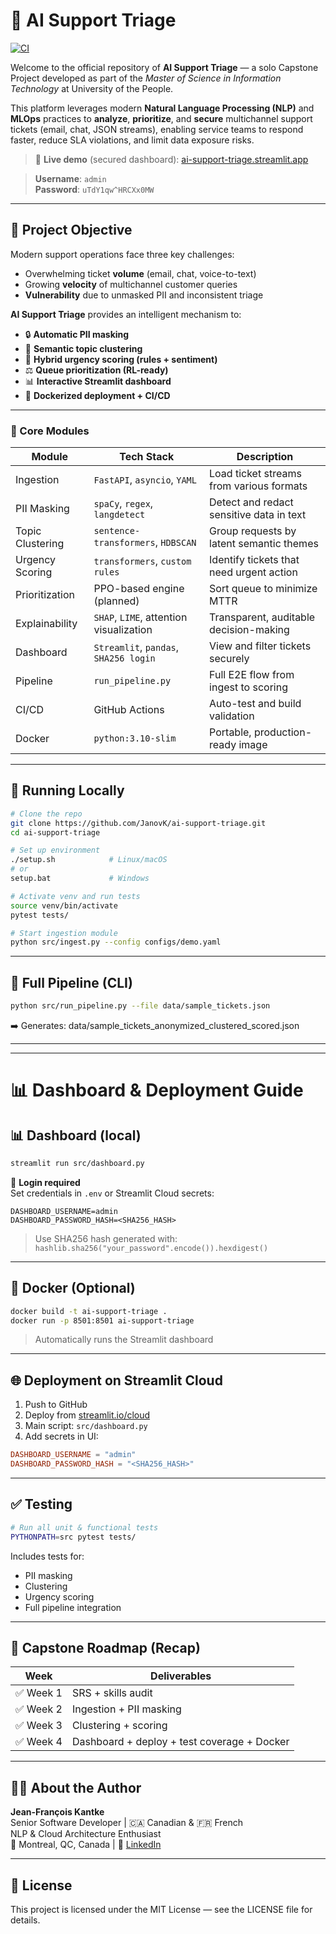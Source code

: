 # 🧠 AI Support Triage
[![CI](https://github.com/JanovK/ai-support-triage/actions/workflows/ci.yml/badge.svg)](https://github.com/JanovK/ai-support-triage/actions/workflows/ci.yml)

Welcome to the official repository of **AI Support Triage** — a solo Capstone Project developed as part of the *Master of Science in Information Technology* at University of the People.

This platform leverages modern **Natural Language Processing (NLP)** and **MLOps** practices to **analyze**, **prioritize**, and **secure** multichannel support tickets (email, chat, JSON streams), enabling service teams to respond faster, reduce SLA violations, and limit data exposure risks.

> 🔗 **Live demo** (secured dashboard): [ai-support-triage.streamlit.app](https://ai-support-triage.streamlit.app)

> **Username**: `admin`  
> **Password**: `uTdY1qw^HRCXx0MW`

---

## 🚀 Project Objective

Modern support operations face three key challenges:
- Overwhelming ticket **volume** (email, chat, voice-to-text)
- Growing **velocity** of multichannel customer queries
- **Vulnerability** due to unmasked PII and inconsistent triage

**AI Support Triage** provides an intelligent mechanism to:
- 🔒 **Automatic PII masking**
- 🧠 **Semantic topic clustering**
- 🚨 **Hybrid urgency scoring (rules + sentiment)**
- ⚖️ **Queue prioritization (RL-ready)**
- 📊 **Interactive Streamlit dashboard**
- 🐳 **Dockerized deployment + CI/CD**

---

### 🔧 Core Modules

| Module                | Tech Stack                               | Description |
|----------------------|-------------------------------------------|-------------|
| Ingestion            | `FastAPI`, `asyncio`, `YAML`              | Load ticket streams from various formats |
| PII Masking          | `spaCy`, `regex`, `langdetect`           | Detect and redact sensitive data in text |
| Topic Clustering     | `sentence-transformers`, `HDBSCAN`        | Group requests by latent semantic themes |
| Urgency Scoring      | `transformers`, `custom rules`            | Identify tickets that need urgent action |
| Prioritization       | PPO-based engine (planned)                | Sort queue to minimize MTTR |
| Explainability       | `SHAP`, `LIME`, attention visualization   | Transparent, auditable decision-making |
| Dashboard            | `Streamlit`, `pandas`, `SHA256 login`        | View and filter tickets securely |
| Pipeline             | `run_pipeline.py`                            | Full E2E flow from ingest to scoring |
| CI/CD                | GitHub Actions                               | Auto-test and build validation |
| Docker               | `python:3.10-slim`                           | Portable, production-ready image |

---

## 🧪 Running Locally

```bash
# Clone the repo
git clone https://github.com/JanovK/ai-support-triage.git
cd ai-support-triage

# Set up environment
./setup.sh            # Linux/macOS
# or
setup.bat             # Windows

# Activate venv and run tests
source venv/bin/activate
pytest tests/

# Start ingestion module
python src/ingest.py --config configs/demo.yaml

```

---

## 🔁 Full Pipeline (CLI)

```bash
python src/run_pipeline.py --file data/sample_tickets.json

```
➡️ Generates: data/sample_tickets_anonymized_clustered_scored.json

---

---


# 📊 Dashboard & Deployment Guide

## 📊 Dashboard (local)

```bash
streamlit run src/dashboard.py
```

🔐 **Login required**  
Set credentials in `.env` or Streamlit Cloud secrets:

```env
DASHBOARD_USERNAME=admin
DASHBOARD_PASSWORD_HASH=<SHA256_HASH>
```

> Use SHA256 hash generated with:  
> `hashlib.sha256("your_password".encode()).hexdigest()`

---

## 🐳 Docker (Optional)

```bash
docker build -t ai-support-triage .
docker run -p 8501:8501 ai-support-triage
```

> Automatically runs the Streamlit dashboard

---

## 🌐 Deployment on Streamlit Cloud

1. Push to GitHub
2. Deploy from [streamlit.io/cloud](https://streamlit.io/cloud)
3. Main script: `src/dashboard.py`
4. Add secrets in UI:

```toml
DASHBOARD_USERNAME = "admin"
DASHBOARD_PASSWORD_HASH = "<SHA256_HASH>"
```

---

## ✅ Testing

```bash
# Run all unit & functional tests
PYTHONPATH=src pytest tests/
```

Includes tests for:
- PII masking
- Clustering
- Urgency scoring
- Full pipeline integration

---

## 📅 Capstone Roadmap (Recap)

| Week | Deliverables |
|------|--------------|
| ✅ Week 1 | SRS + skills audit |
| ✅ Week 2 | Ingestion + PII masking |
| ✅ Week 3 | Clustering + scoring |
| ✅ Week 4 | Dashboard + deploy + test coverage + Docker |

---


## 👨‍💻 About the Author

**Jean-François Kantke**  
Senior Software Developer | 🇨🇦 Canadian & 🇫🇷 French  
NLP & Cloud Architecture Enthusiast  
📍 Montreal, QC, Canada  | 🔗 [LinkedIn](https://www.linkedin.com/in/jeanfrancoiskantke)

---

## 📄 License

This project is licensed under the MIT License — see the LICENSE file for details.